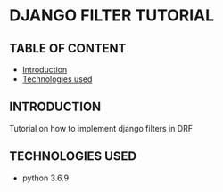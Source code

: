 # DJANGO FILTER TUTORIAL

## TABLE OF CONTENT 
* [Introduction](#introduction)    
* [Technologies used](#technologies-used)

## INTRODUCTION

Tutorial on how to implement django filters in DRF


## TECHNOLOGIES USED

* python 3.6.9


